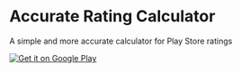 Accurate Rating Calculator
==========================

A simple and more accurate calculator for Play Store ratings

<a href="https://play.google.com/store/apps/details?id=com.androtips.ratingcalculator">
  <img alt="Get it on Google Play"
       src="https://developer.android.com/images/brand/en_generic_rgb_wo_60.png" />
</a>

